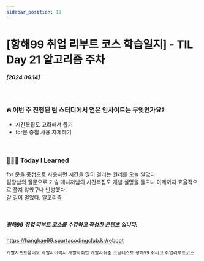 ```yaml
---
sidebar_position: 19
---
```


# [항해99 취업 리부트 코스 학습일지] - TIL Day 21 알고리즘 주차 


##### [2024.06.14]


<br/>

### 🔥 이번 주 진행된 팀 스터디에서 얻은 인사이트는 무엇인가요?

- 시간복잡도 고려해서 풀기
- for문 중첩 사용 자제하기
  
  
<br/>

### 👩🏻‍💻 Today I Learned

for 문을 중첩으로 사용하면 시간을 많이 걸리는 원리를 오늘 알았다.<br/>
팀장님의 질문으로 기술 매니저님의 시간복잡도 개념 설명을 들으니 이제까지 효율적으로 풀지 않았구나 반성했다.<br/>
갈 길이 멀었다. 알고리즘<br/>




<br/>

##### 항해99 취업 리부트 코스를 수강하고 작성한 콘텐츠 입니다.
https://hanghae99.spartacodingclub.kr/reboot


```개발자포트폴리오``` ```개발자이력서``` ```개발자취업``` ```개발자취준``` ```코딩테스트``` ```항해99``` ```취리코``` ```취업리부트코스```




